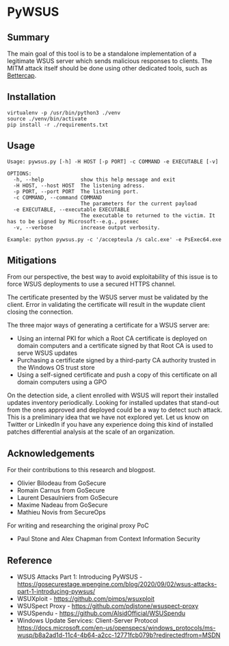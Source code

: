 # PyWSUS


## Summary
The main goal of this tool is to be a standalone implementation of a legitimate WSUS server which sends malicious responses to clients. The MITM attack itself should be done using other dedicated tools, such as [Bettercap](https://github.com/bettercap/bettercap).

## Installation
```
virtualenv -p /usr/bin/python3 ./venv
source ./venv/bin/activate
pip install -r ./requirements.txt
```

## Usage
```
Usage: pywsus.py [-h] -H HOST [-p PORT] -c COMMAND -e EXECUTABLE [-v]

OPTIONS:
  -h, --help            show this help message and exit
  -H HOST, --host HOST  The listening adress.
  -p PORT, --port PORT  The listening port.
  -c COMMAND, --command COMMAND
                        The parameters for the current payload
  -e EXECUTABLE, --executable EXECUTABLE
                        The executable to returned to the victim. It has to be signed by Microsoft--e.g., psexec
  -v, --verbose         increase output verbosity.

Example: python pywsus.py -c '/accepteula /s calc.exe' -e PsExec64.exe
```

## Mitigations
From our perspective, the best way to avoid exploitability of this issue is to force WSUS deployments to use a secured HTTPS channel.

The certificate presented by the WSUS server must be validated by the client. Error in validating the certificate will result in the wupdate client closing the connection.

The three major ways of generating a certificate for a WSUS server are:
- Using an internal PKI for which a Root CA certificate is deployed on domain computers and a certificate signed by that Root CA is used to serve WSUS updates
- Purchasing a certificate signed by a third-party CA authority trusted in the Windows OS trust store
- Using a self-signed certificate and push a copy of this certificate on all domain computers using a GPO

On the detection side, a client enrolled with WSUS will report their installed updates inventory periodically. Looking for installed updates that stand-out from the ones approved and deployed could be a way to detect such attack. This is a preliminary idea that we have not explored yet. Let us know on Twitter or LinkedIn if you have any experience doing this kind of installed patches differential analysis at the scale of an organization.

## Acknowledgements
For their contributions to this research and blogpost.
* Olivier Bilodeau from GoSecure
* Romain Carnus from GoSecure 
* Laurent Desaulniers from GoSecure 
* Maxime Nadeau from GoSecure 
* Mathieu Novis from SecureOps

For writing and researching the original proxy PoC
* Paul Stone and Alex Chapman from Context Information Security

## Reference
* WSUS Attacks Part 1: Introducing PyWSUS - https://gosecurestage.wpengine.com/blog/2020/09/02/wsus-attacks-part-1-introducing-pywsus/
* WSUXploit - https://github.com/pimps/wsuxploit
* WSUSpect Proxy - https://github.com/pdjstone/wsuspect-proxy
* WSUSpendu - https://github.com/AlsidOfficial/WSUSpendu
* Windows Update Services: Client-Server Protocol
https://docs.microsoft.com/en-us/openspecs/windows_protocols/ms-wusp/b8a2ad1d-11c4-4b64-a2cc-12771fcb079b?redirectedfrom=MSDN

